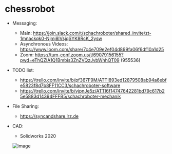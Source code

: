 # chessrobot

- Messaging: 
    * Main: https://join.slack.com/t/schachroboter/shared_invite/zt-1mnackqk0-Njmj8lVsjqSYK8RcK_2ysw
    * Asynchronous Videos: https://www.loom.com/share/7c4e709e2ef04d899fa06f6df10a1d25
    * Zoom: https://tum-conf.zoom.us/j/69079156155?pwd=eThQZlA1Q1Bmbis3ZnZVQzJvbWhhQT09 (955536)
    
- TODO list: 
    * https://trello.com/invite/b/pf367F9M/ATTI893ed12879508ab94a6ebfe5823f8d7b8FF11CC3/schachroboter-software
    * https://trello.com/invite/b/vjpnJe5z/ATTI6f14747642281bd79c617b25e5883d14394FFFB5/schachroboter-mechanik

- File Sharing:
    * https://syncandshare.lrz.de
    
- CAD: 
    * Solidworks 2020
    
    
    ![image](https://user-images.githubusercontent.com/67690060/210267360-02ee1279-6405-472c-a40b-be47b7d56789.png)
